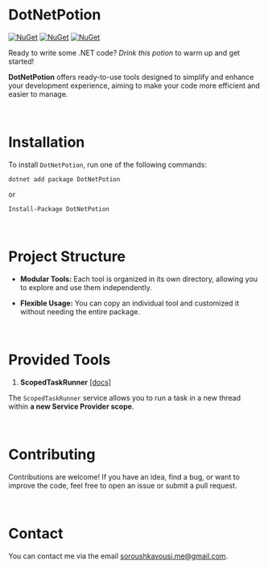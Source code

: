 # DotNetPotion

[![NuGet](https://img.shields.io/badge/nuget-v1.0.1-blue?logo=nuget)](https://www.nuget.org/packages/DotNetPotion)
[![NuGet](https://img.shields.io/badge/supported_.net_core_versions->=_v2.0-4CAF50?logo=.net)](https://www.nuget.org/packages/DotNetPotion#supportedframeworks-body-tab)
[![NuGet](https://img.shields.io/badge/supported_.net_framework_versions->=_v4.6.1-4CAF50?logo=.net)](https://www.nuget.org/packages/DotNetPotion#supportedframeworks-body-tab)

Ready to write some .NET code? *Drink this potion* to warm up and get started!

**DotNetPotion** offers ready-to-use tools designed to simplify and enhance your development experience, aiming to make your code more efficient and easier to manage.

<br/>

# Installation

To install `DotNetPotion`, run one of the following commands:

```shell
dotnet add package DotNetPotion
```

or

```shell
Install-Package DotNetPotion
```

<br/>

# Project Structure

- **Modular Tools:** Each tool is organized in its own directory, allowing you to explore and use them independently.

- **Flexible Usage:** You can copy an individual tool and customized it without needing the entire package.

<br/>

# Provided Tools


1. **ScopedTaskRunner** [\[docs\]](./DotNetPotion/ScopedTaskRunner)

The `ScopedTaskRunner` service allows you to run a task in a new thread within **a new Service Provider scope**.

<br/>

# Contributing

Contributions are welcome! If you have an idea, find a bug, or want to improve the code, feel free to open an issue or submit a pull request.

<br/>

# Contact

You can contact me via the email soroushkavousi.me@gmail.com.
